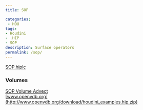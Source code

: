 ```yaml
---
title: SOP

categories:
 - HOU
tags:
- Houdini
- .HIP
- SOP
description: Surface operators
permalink: /sop/
---
```



[SOP.hiplc](/src/hip/SOP.hiplc)  

### Volumes

[SOP Volume Advect](/src/hip/SOP_VolAdvectTrails.hiplc)  
[www.openvdb.org](http://www.openvdb.org/download/houdini_examples.hip.zip)  
